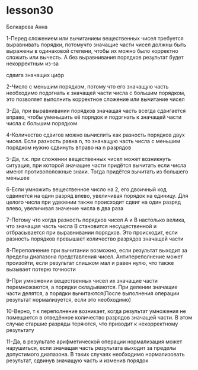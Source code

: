 # lesson30
Болкарева Анна

1-Перед сложением или вычитанием вещественных чисел требуется выравнивать порядки, потомучто значащие части чисел должны быть выражены в одинаковой степени, чтобы их можно было корректно сложить или вычесть. А без выравнивания порядков результат будет некорректным из-за

сдвига значащих цифр

2-Число с меньшим порядком, потому что его значащую часть необходимо подогнать к значащей части числа с большим порядком, это позволяет выполнить корректное сложение или вычитание чисел

3-Да, при выравнивании порядков значащая часть всегда сдвигается вправо, чтобы уменьшить её порядок и подогнать к значащей части числа с большим порядком

4-Количество сдвигов можно вычислить как разность порядков двух чисел. Если разность равна n, то значащую часть числа с меньшим порядком нужно сдвинуть вправо на n разрядов

5-Да, т.к. при сложении вещественных чисел может возникнуть ситуация, при которой значащие части придётся вычитать если числа имеют противоположные знаки. Тогда придётся вычитать из большего меньшее

6-Если умножить вещественное число на 2, его двоичный код сдвинется на один разряд влево, увеличивая порядок на единицу. Для целого числа при удвоении также происходит сдвиг на один разряд влево, увеличивая значение числа в два раза

7-Потому что когда разность порядков чисел A и B настолько велика, что значащая часть числа B становится несущественной и отбрасывается при выравнивании порядков. Это происходит, если разность порядков превышает количество разрядов значащей части

8-Переполнение при вычитании возможно, если результат выходит за пределы диапазона представления чисел. Антипереполнение может произойти, если результат слишком мал и равен нулю, что также вызывает потерю точности

9-При умножении вещественных чисел их значащие части перемножаются, а порядки складываются. При делении значащие части делятся, а порядки вычитаются(После выполнения операции результат нормализуется, если это необходимо)

10-Верно, т к переполнение возникает, когда результат умножения не помещается в отведённое количество разрядов значащей части. В этом случае старшие разряды теряются, что приводит к некорректному результату

11-Да, в результате арифметической операции нормализация может нарушиться, если значащая часть результата выходит за пределы допустимого диапазона. В таких случаях необходимо нормализовать результат, сдвинув значащую часть и изменив порядок
